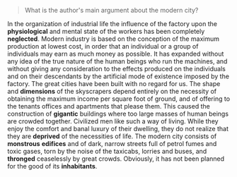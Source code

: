 > What is the author's main argument about the modern city?



In the organization of industrial life the influence of the factory upon the **physiological** and mental state of the workers has been completely **neglected**. Modern industry is based on the conception of the maximum production at lowest cost, in order that an individual or a group of individuals may earn as much money as possible. It has expanded without any idea of the true nature of the human beings who run the machines, and without giving any consideration to the effects produced on the individuals and on their descendants by the artificial mode of existence imposed by the factory. The great cities have been built with no regard for us. The shape and **dimensions** of the skyscrapers depend entirely on the necessity of obtaining the maximum income per square foot of ground, and of offering to the tenants offices and apartments that please them. This caused the construction of **gigantic** buildings where too large masses of human beings are crowded together. Civilized men like such a way of living. While they enjoy the comfort and banal luxury of their dwelling, they do not realize that they are **deprived** of the necessities of life. The modern city consists of **monstrous** **edifices** and of dark, narrow streets full of petrol fumes and toxic gases, torn by the noise of the taxicabs, lorries and buses, and **thronged** ceaselessly by great crowds. Obviously, it has not been planned for the good of its **inhabitants**.